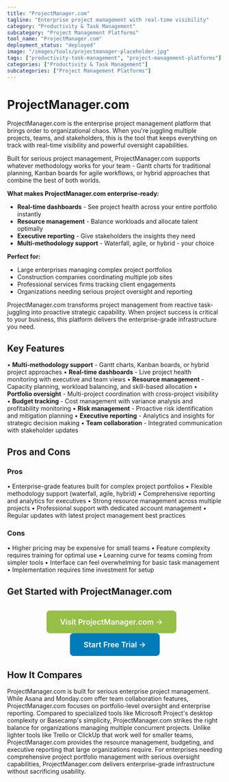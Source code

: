```yaml
---
title: "ProjectManager.com"
tagline: "Enterprise project management with real-time visibility"
category: "Productivity & Task Management"
subcategory: "Project Management Platforms"
tool_name: "ProjectManager.com"
deployment_status: "deployed" 
image: "/images/tools/projectmanager-placeholder.jpg"
tags: ["productivity-task-management", "project-management-platforms"]
categories: ["Productivity & Task Management"]
subcategories: ["Project Management Platforms"]
---
```


# ProjectManager.com

ProjectManager.com is the enterprise project management platform that brings order to organizational chaos. When you're juggling multiple projects, teams, and stakeholders, this is the tool that keeps everything on track with real-time visibility and powerful oversight capabilities.

Built for serious project management, ProjectManager.com supports whatever methodology works for your team - Gantt charts for traditional planning, Kanban boards for agile workflows, or hybrid approaches that combine the best of both worlds.

**What makes ProjectManager.com enterprise-ready:**
- **Real-time dashboards** - See project health across your entire portfolio instantly
- **Resource management** - Balance workloads and allocate talent optimally  
- **Executive reporting** - Give stakeholders the insights they need
- **Multi-methodology support** - Waterfall, agile, or hybrid - your choice

**Perfect for:**
- Large enterprises managing complex project portfolios
- Construction companies coordinating multiple job sites
- Professional services firms tracking client engagements
- Organizations needing serious project oversight and reporting

ProjectManager.com transforms project management from reactive task-juggling into proactive strategic capability. When project success is critical to your business, this platform delivers the enterprise-grade infrastructure you need.

## Key Features

• **Multi-methodology support** - Gantt charts, Kanban boards, or hybrid project approaches
• **Real-time dashboards** - Live project health monitoring with executive and team views
• **Resource management** - Capacity planning, workload balancing, and skill-based allocation
• **Portfolio oversight** - Multi-project coordination with cross-project visibility
• **Budget tracking** - Cost management with variance analysis and profitability monitoring
• **Risk management** - Proactive risk identification and mitigation planning
• **Executive reporting** - Analytics and insights for strategic decision making
• **Team collaboration** - Integrated communication with stakeholder updates

## Pros and Cons

### Pros
• Enterprise-grade features built for complex project portfolios
• Flexible methodology support (waterfall, agile, hybrid)
• Comprehensive reporting and analytics for executives
• Strong resource management across multiple projects
• Professional support with dedicated account management
• Regular updates with latest project management best practices

### Cons
• Higher pricing may be expensive for small teams
• Feature complexity requires training for optimal use
• Learning curve for teams coming from simpler tools
• Interface can feel overwhelming for basic task management
• Implementation requires time investment for setup

## Get Started with ProjectManager.com

<div style="text-align: center; margin: 2rem 0;">
  <a href="https://www.projectmanager.com" target="_blank" rel="noopener noreferrer" style="display: inline-block; background: #96BF47; color: white; padding: 1rem 2rem; text-decoration: none; border-radius: 8px; font-weight: 600; font-size: 1.1rem; margin-right: 1rem;">Visit ProjectManager.com →</a>
  <a href="https://www.projectmanager.com/free-trial" target="_blank" rel="noopener noreferrer" style="display: inline-block; background: #007cba; color: white; padding: 1rem 2rem; text-decoration: none; border-radius: 8px; font-weight: 600; font-size: 1.1rem;">Start Free Trial →</a>
</div>

## How It Compares

ProjectManager.com is built for serious enterprise project management. While Asana and Monday.com offer team collaboration features, ProjectManager.com focuses on portfolio-level oversight and enterprise reporting. Compared to specialized tools like Microsoft Project's desktop complexity or Basecamp's simplicity, ProjectManager.com strikes the right balance for organizations managing multiple concurrent projects. Unlike lighter tools like Trello or ClickUp that work well for smaller teams, ProjectManager.com provides the resource management, budgeting, and executive reporting that large organizations require. For enterprises needing comprehensive project portfolio management with serious oversight capabilities, ProjectManager.com delivers enterprise-grade infrastructure without sacrificing usability.